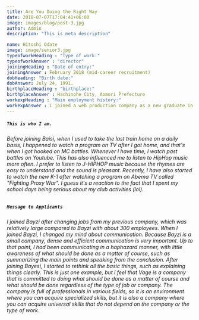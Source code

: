```yaml
---
title: Are You Doing the Right Way
date: 2018-07-07T17:04:41+06:00
image: images/blog/post-3.jpg
author: Admin
description: "This is meta description"

name: Hitoshi Odate
image: image/senior3.jpg
typeofworkHeading : "Type of work:"
typeofworkAnswer : "director"
joiningHeading : "Date of entry:"
joiningAnswer : February 2018 (mid-career recruitment)
dobHeading: "Birth date:"
dobAnswer: July 24, 1991.
birthplaceHeading : "birthplace:"
birthplaceAnswer : Hachinohe City, Aomori Prefecture
workexpHeading : "Main employment history:"
workexpAnswer : I joined a web production company as a new graduate in 2014, and have been involved in direction work, mainly for advertising agency projects. 
---
```


##### **`This is who I am.`**

###### Before joining Baisi, when I used to take the last train home on a daily basis, I happened to watch a program on TV after I got home, and that's when I got hooked on MC battles. Whenever I have time, I watch past battles on Youtube. This has also influenced me to listen to HipHop music more often. I prefer to listen to J-HIPHOP music because the rhymes are easy to understand and the sound is pleasant. Recently, I have also started to watch the new K-1 after watching a program on Abema TV called "Fighting Proxy War". I guess it's a reaction to the fact that I spent my school days being serious about my club activities (lol).

##### **`Message to Applicants`**

###### I joined Bayzi after changing jobs from my previous company, which was relatively large compared to Bayzi with about 300 employees. When I joined Bayzi, I changed my mind about communication. Because Bayzi is a small company, dense and efficient communication is very important. Up to that point, I had been communicating in a haphazard manner, with little awareness of what should be done as a matter of course, such as summarizing the main points and speaking from the conclusion. After joining Bayesi, I started to rethink all the basic things, such as explaining things clearly. This is just one example, but I feel that Vage is a company that is committed to doing what should be done as a matter of course and what should be done regardless of the type of job or company. The company is full of professionals in various fields, so it is an environment where you can acquire specialized skills, but it is also a company where you can acquire universal skills that do not depend on the company or the type of work.
&nbsp;
